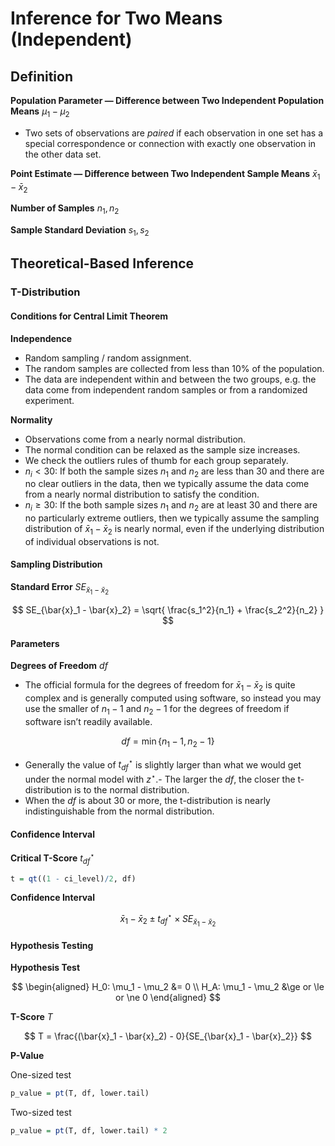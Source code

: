 # Inference for Two Means (Independent)

## Definition

**Population Parameter — Difference between Two Independent Population Means** $\mu_1 - \mu_2$

- Two sets of observations are _paired_ if each observation in one set has a special correspondence or connection with exactly one observation in the other data set.

**Point Estimate — Difference between Two Independent Sample Means** $\bar{x}_1 - \bar{x}_2$

**Number of Samples** $n_1, n_2$

**Sample Standard Deviation** $s_1, s_2$

## Theoretical-Based Inference

### T-Distribution

#### Conditions for Central Limit Theorem

**Independence**

- Random sampling / random assignment.
- The random samples are collected from less than 10% of the population.
- The data are independent within and between the two groups, e.g. the data come from independent random samples or from a randomized experiment.

**Normality**

- Observations come from a nearly normal distribution.
- The normal condition can be relaxed as the sample size increases.
- We check the outliers rules of thumb for each group separately.
- $n_i < 30$: If both the sample sizes $n_1$ and $n_2$ are less than 30 and there are no clear outliers in the data, then we typically assume the data come from a nearly normal distribution to satisfy the condition.
- $n_i ≥ 30$: If the both sample sizes $n_1$ and $n_2$ are at least 30 and there are no particularly extreme outliers, then we typically assume the sampling distribution of $\bar{x}_1 - \bar{x}_2$ is nearly normal, even if the underlying distribution of individual observations is not.

#### Sampling Distribution

**Standard Error** $SE_{\bar{x}_1 - \bar{x}_2}$

$$
SE_{\bar{x}_1 - \bar{x}_2} = \sqrt{
\frac{s_1^2}{n_1} + \frac{s_2^2}{n_2}
}
$$

#### Parameters

**Degrees of Freedom** $df$

- The official formula for the degrees of freedom for $\bar{x}_1 - \bar{x}_2$ is quite complex and is generally computed using software, so instead you may use the smaller of $n_1 - 1$ and $n_2 - 1$ for the degrees of freedom if software isn’t readily available.

$$
df = \min \{ n_1 - 1 , n_2 - 1 \}
$$

- Generally the value of $t^\star_{df}$ is slightly larger than what we would get under the normal model with $z^\star$.- The larger the $df$, the closer the t-distribution is to the normal distribution.
- When the $df$ is about 30 or more, the t-distribution is nearly indistinguishable from the normal distribution.

#### Confidence Interval

**Critical T-Score** $t^\star_{df}$

```r
t = qt((1 - ci_level)/2, df)
```

**Confidence Interval**

$$
\bar{x}_1 - \bar{x}_2 \pm t^\star_{df} \times SE_{\bar{x}_1 - \bar{x}_2} 
$$

#### Hypothesis Testing

**Hypothesis Test**

$$
\begin{aligned}
H_0: \mu_1 - \mu_2 &= 0 \\
H_A: \mu_1 - \mu_2 &\ge or \le or \ne 0
\end{aligned}
$$

**T-Score** $T$

$$
T = \frac{(\bar{x}_1 - \bar{x}_2) - 0}{SE_{\bar{x}_1 - \bar{x}_2}}
$$

**P-Value**

One-sized test

```r
p_value = pt(T, df, lower.tail)
```

Two-sized test

```r
p_value = pt(T, df, lower.tail) * 2
```






